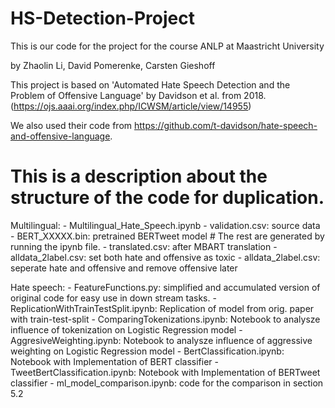 # HS-Detection-Project
This is our code for the project for the course ANLP at Maastricht University

by  Zhaolin Li, David Pomerenke, Carsten Gieshoff

This project is based on 'Automated Hate Speech Detection and the Problem of Offensive Language' by Davidson et al. from 2018. (https://ojs.aaai.org/index.php/ICWSM/article/view/14955)

We also used their code from https://github.com/t-davidson/hate-speech-and-offensive-language.


# This is a description about the structure of the code for duplication.

Multilingual:
	- Multilingual_Hate_Speech.ipynb
	- validation.csv: source data
	- BERT_XXXXX.bin: pretrained BERTweet model
	# The rest are generated by running the ipynb file.
	- translated.csv: after MBART translation
	- alldata_2label.csv: set both hate and offensive as toxic
	- alldata_2label.csv: seperate hate and offensive and remove offensive later

Hate speech:
    - FeatureFunctions.py: simplified and accumulated version of original code for easy use in down stream tasks.
    - ReplicationWithTrainTestSplit.ipynb: Replication of model from orig. paper with train-test-split
    - ComparingTokenizations.ipynb: Notebook to analysze influence of tokenization on Logistic Regression model
    - AggresiveWeighting.ipynb: Notebook to analysze influence of aggressive weighting on Logistic Regression model
    - BertClassification.ipynb: Notebook with Implementation of BERT classifier
    - TweetBertClassification.ipynb: Notebook with Implementation of BERTweet classifier
    - ml_model_comparison.ipynb: code for the comparison in section 5.2
